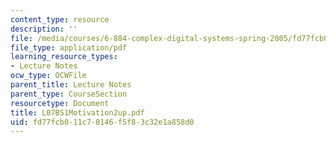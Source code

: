 ```yaml
---
content_type: resource
description: ''
file: /media/courses/6-884-complex-digital-systems-spring-2005/fd77fcb011c78146f5f83c32e1a858d0_L07BS1Motivation2up.pdf
file_type: application/pdf
learning_resource_types:
- Lecture Notes
ocw_type: OCWFile
parent_title: Lecture Notes
parent_type: CourseSection
resourcetype: Document
title: L07BS1Motivation2up.pdf
uid: fd77fcb0-11c7-8146-f5f8-3c32e1a858d0
---
```

